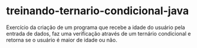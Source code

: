 # treinando-ternario-condicional-java
Exercício da criação de um programa que recebe a idade do usuário pela entrada de dados, faz uma verificação através de um ternário condicional e retorna se o usuário é maior de idade ou não.

